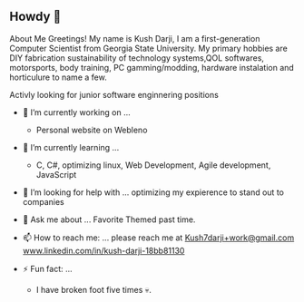 ## Howdy 👋

<!--
**Palpeleno/Palpeleno** is a ✨ _special_ ✨ repository because its `README.md` (this file) appears on your GitHub profile.

Here are some ideas to get you started:

- 🔭 I’m currently working on ...
- 🌱 I’m currently learning ...
- 👯 I’m looking to collaborate on ...
- 🤔 I’m looking for help with ...
- 💬 Ask me about ...
- 📫 How to reach me: ...
- 😄 Pronouns: ...
- ⚡ Fun fact: ...
-->

About Me
Greetings! My name is Kush Darji, I am a first-generation Computer Scientist from Georgia State University. 
My primary hobbies are DIY fabrication sustainability of technology systems,QOL softwares, motorsports, body training, PC gamming/modding, hardware instalation and horticulure to name a few.

Activly looking for junior software enginnering positions  

- 🔭 I’m currently working on ...
    - Personal website on Webleno

- 🌱 I’m currently learning ...
    - C, C#, optimizing linux, Web Development, Agile development, JavaScript

- 🤔 I’m looking for help with ...
    optimizing my expierence to stand out to companies 

- 💬 Ask me about ...
    Favorite Themed past time.

- 📫 How to reach me: ...
    please reach me at 
    Kush7darji+work@gmail.com
    www.linkedin.com/in/kush-darji-18bb81130

- ⚡ Fun fact: ...
    - I have broken foot five times 💀.


